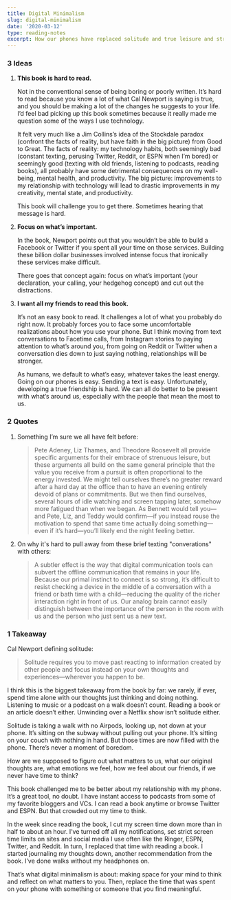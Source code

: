 ```yaml
---
title: Digital Minimalism
slug: digital-minimalism
date: '2020-03-12'
type: reading-notes
excerpt: How our phones have replaced solitude and true leisure and strategies to counteract that to change our relationship with our phones.
---
```

### 3 Ideas

1. **This book is hard to read.**

    Not in the conventional sense of being boring or poorly written. It’s hard to read because you know a lot of what Cal Newport is saying is true, and you should be making a lot of the changes he suggests to your life. I’d feel bad picking up this book sometimes because it really made me question some of the ways I use technology.

    It felt very much like a Jim Collins’s idea of the Stockdale paradox (confront the facts of reality, but have faith in the big picture) from Good to Great. The facts of reality: my technology habits, both seemingly bad (constant texting, perusing Twitter, Reddit, or ESPN when I’m bored) or seemingly good (texting with old friends, listening to podcasts, reading books), all probably have some detrimental consequences on my well-being, mental health, and productivity. The big picture: improvements to my relationship with technology will lead to drastic improvements in my creativity, mental state, and productivity.

    This book will challenge you to get there. Sometimes hearing that message is hard.

2. **Focus on what’s important.**

    In the book, Newport points out that you wouldn’t be able to build a Facebook or Twitter if you spent all your time on those services. Building these billion dollar businesses involved intense focus that ironically these services make difficult.

    There goes that concept again: focus on what’s important (your declaration, your calling, your hedgehog concept) and cut out the distractions.

3. **I want all my friends to read this book.**

    It’s not an easy book to read. It challenges a lot of what you probably do right now. It probably forces you to face some uncomfortable realizations about how you use your phone. But I think moving from text conversations to Facetime calls, from Instagram stories to paying attention to what’s around you, from going on Reddit or Twitter when a conversation dies down to just saying nothing, relationships will be stronger.

    As humans, we default to what’s easy, whatever takes the least energy. Going on our phones is easy. Sending a text is easy. Unfortunately, developing a true friendship is hard. We can all do better to be present with what’s around us, especially with the people that mean the most to us.

### 2 Quotes

1. Something I’m sure we all have felt before:
    > Pete Adeney, Liz Thames, and Theodore Roosevelt all provide specific arguments for their embrace of strenuous leisure, but these arguments all build on the same general principle that the value you receive from a pursuit is often proportional to the energy invested. We might tell ourselves there’s no greater reward after a hard day at the office than to have an evening entirely devoid of plans or commitments. But we then find ourselves, several hours of idle watching and screen tapping later, somehow more fatigued than when we began. As Bennett would tell you—and Pete, Liz, and Teddy would confirm—if you instead rouse the motivation to spend that same time actually doing something—even if it’s hard—you’ll likely end the night feeling better.
3. On why it's hard to pull away from these brief texting "converations" with others:
    > A subtler effect is the way that digital communication tools can subvert the offline communication that remains in your life. Because our primal instinct to connect is so strong, it’s difficult to resist checking a device in the middle of a conversation with a friend or bath time with a child—reducing the quality of the richer interaction right in front of us. Our analog brain cannot easily distinguish between the importance of the person in the room with us and the person who just sent us a new text.

### 1 Takeaway

Cal Newport defining solitude:

> Solitude requires you to move past reacting to information created by other people and focus instead on your own thoughts and experiences—wherever you happen to be.

I think this is the biggest takeaway from the book by far: we rarely, if ever, spend time alone with our thoughts just thinking and doing nothing. Listening to music or a podcast on a walk doesn’t count. Reading a book or an article doesn’t either. Unwinding over a Netflix show isn’t solitude either.

Solitude is taking a walk with no Airpods, looking up, not down at your phone. It’s sitting on the subway without pulling out your phone. It’s sitting on your couch with nothing in hand. But those times are now filled with the phone. There’s never a moment of boredom.

How are we supposed to figure out what matters to us, what our original thoughts are, what emotions we feel, how we feel about our friends, if we never have time to think?

This book challenged me to be better about my relationship with my phone. It’s a great tool, no doubt. I have instant access to podcasts from some of my favorite bloggers and VCs. I can read a book anytime or browse Twitter and ESPN. But that crowded out my time to think.

In the week since reading the book, I cut my screen time down more than in half to about an hour. I’ve turned off all my notifications, set strict screen time limits on sites and social media I use often like the Ringer, ESPN, Twitter, and Reddit. In turn, I replaced that time with reading a book. I started journaling my thoughts  down, another recommendation from the book. I’ve done walks without my headphones on.

That’s what digital minimalism is about: making space for your mind to think and reflect on what matters to you. Then, replace the time that was spent on your phone with something or someone that you find meaningful.